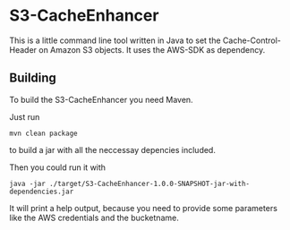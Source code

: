 S3-CacheEnhancer
================

This is a little command line tool written in Java to set the Cache-Control-Header on Amazon S3 objects.
It uses the AWS-SDK as dependency.


Building
--------

To build the S3-CacheEnhancer you need Maven.

Just run 

    mvn clean package

to build a jar with all the neccessay depencies included.

Then you could run it with

    java -jar ./target/S3-CacheEnhancer-1.0.0-SNAPSHOT-jar-with-dependencies.jar

It will print a help output, because you need to provide some parameters like the AWS credentials and the bucketname.

